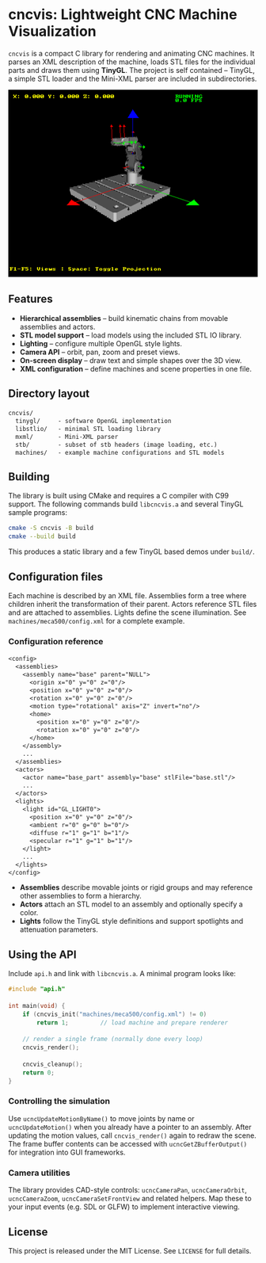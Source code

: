 # cncvis: Lightweight CNC Machine Visualization

`cncvis` is a compact C library for rendering and animating CNC machines.
It parses an XML description of the machine, loads STL files for the
individual parts and draws them using **TinyGL**. The project is self
contained – TinyGL, a simple STL loader and the Mini-XML parser are
included in subdirectories.

![Alt text](frame.png "a title")

## Features

- **Hierarchical assemblies** – build kinematic chains from movable
  assemblies and actors.
- **STL model support** – load models using the included STL IO library.
- **Lighting** – configure multiple OpenGL style lights.
- **Camera API** – orbit, pan, zoom and preset views.
- **On-screen display** – draw text and simple shapes over the 3D view.
- **XML configuration** – define machines and scene properties in one file.

## Directory layout

```
cncvis/
  tinygl/     - software OpenGL implementation
  libstlio/   - minimal STL loading library
  mxml/       - Mini-XML parser
  stb/        - subset of stb headers (image loading, etc.)
  machines/   - example machine configurations and STL models
```

## Building

The library is built using CMake and requires a C compiler with C99
support. The following commands build `libcncvis.a` and several TinyGL
sample programs:

```bash
cmake -S cncvis -B build
cmake --build build
```

This produces a static library and a few TinyGL based demos under `build/`.

## Configuration files

Each machine is described by an XML file. Assemblies form a tree where
children inherit the transformation of their parent. Actors reference
STL files and are attached to assemblies. Lights define the scene
illumination. See `machines/meca500/config.xml` for a complete example.

### Configuration reference

```
<config>
  <assemblies>
    <assembly name="base" parent="NULL">
      <origin x="0" y="0" z="0"/>
      <position x="0" y="0" z="0"/>
      <rotation x="0" y="0" z="0"/>
      <motion type="rotational" axis="Z" invert="no"/>
      <home>
        <position x="0" y="0" z="0"/>
        <rotation x="0" y="0" z="0"/>
      </home>
    </assembly>
    ...
  </assemblies>
  <actors>
    <actor name="base_part" assembly="base" stlFile="base.stl"/>
    ...
  </actors>
  <lights>
    <light id="GL_LIGHT0">
      <position x="0" y="0" z="0"/>
      <ambient r="0" g="0" b="0"/>
      <diffuse r="1" g="1" b="1"/>
      <specular r="1" g="1" b="1"/>
    </light>
    ...
  </lights>
</config>
```

- **Assemblies** describe movable joints or rigid groups and may reference
  other assemblies to form a hierarchy.
- **Actors** attach an STL model to an assembly and optionally specify a color.
- **Lights** follow the TinyGL style definitions and support spotlights
  and attenuation parameters.

## Using the API

Include `api.h` and link with `libcncvis.a`. A minimal program
looks like:

```c
#include "api.h"

int main(void) {
    if (cncvis_init("machines/meca500/config.xml") != 0)
        return 1;         // load machine and prepare renderer

    // render a single frame (normally done every loop)
    cncvis_render();

    cncvis_cleanup();
    return 0;
}
```

### Controlling the simulation

Use `ucncUpdateMotionByName()` to move joints by name or
`ucncUpdateMotion()` when you already have a pointer to an assembly.
After updating the motion values, call `cncvis_render()` again to redraw
the scene. The frame buffer contents can be accessed with
`ucncGetZBufferOutput()` for integration into GUI frameworks.

### Camera utilities

The library provides CAD-style controls:
`ucncCameraPan`, `ucncCameraOrbit`, `ucncCameraZoom`, `ucncCameraSetFrontView`
and related helpers. Map these to your input events (e.g. SDL or GLFW)
to implement interactive viewing.

## License

This project is released under the MIT License. See `LICENSE` for
full details.

